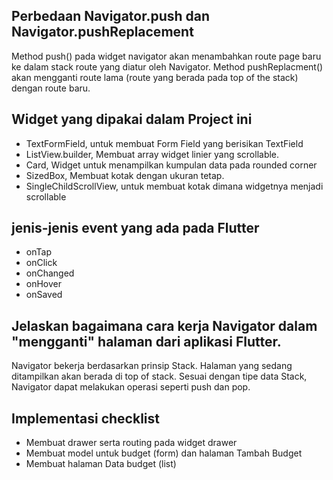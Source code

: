 
## Perbedaan Navigator.push dan Navigator.pushReplacement

Method push() pada widget navigator akan menambahkan route page baru ke dalam stack route yang diatur oleh Navigator. Method pushReplacment() akan mengganti route lama (route yang berada pada top of the stack) dengan route baru.

## Widget yang dipakai dalam Project ini
- TextFormField, untuk membuat Form Field yang berisikan TextField
- ListView.builder, Membuat array widget linier yang scrollable.
- Card, Widget untuk menampilkan kumpulan data pada rounded corner 
- SizedBox, Membuat kotak dengan ukuran tetap.
- SingleChildScrollView, untuk membuat kotak dimana widgetnya menjadi scrollable

## jenis-jenis event yang ada pada Flutter
- onTap
- onClick
- onChanged
- onHover
- onSaved

## Jelaskan bagaimana cara kerja Navigator dalam "mengganti" halaman dari aplikasi Flutter.
Navigator bekerja berdasarkan prinsip Stack. Halaman yang sedang ditampilkan akan berada di top of stack. Sesuai dengan tipe data Stack, Navigator dapat melakukan operasi seperti push dan pop. 

## Implementasi checklist
- Membuat drawer serta routing pada widget drawer
- Membuat model untuk budget (form) dan halaman Tambah Budget
- Membuat halaman Data budget (list)